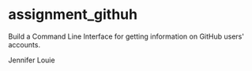 # assignment_githuh
Build a Command Line Interface for getting information on GitHub users' accounts.

Jennifer Louie
